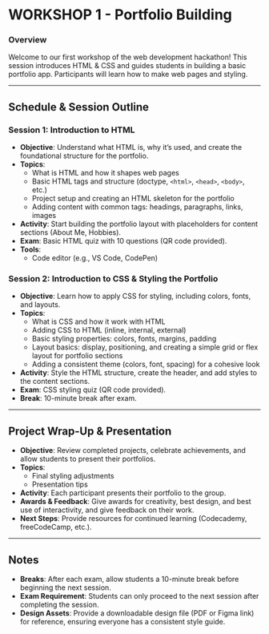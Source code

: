 # WORKSHOP 1 - Portfolio Building 

### Overview
Welcome to our first workshop of the web development hackathon! This session introduces HTML & CSS and guides students in building a basic portfolio app. Participants will learn how to make web pages and styling.

---

## Schedule & Session Outline

### Session 1: Introduction to HTML
- **Objective**: Understand what HTML is, why it’s used, and create the foundational structure for the portfolio.
- **Topics**:
  - What is HTML and how it shapes web pages
  - Basic HTML tags and structure (doctype, `<html>`, `<head>`, `<body>`, etc.)
  - Project setup and creating an HTML skeleton for the portfolio
  - Adding content with common tags: headings, paragraphs, links, images
- **Activity**: Start building the portfolio layout with placeholders for content sections (About Me, Hobbies).
- **Exam**: Basic HTML quiz with 10 questions (QR code provided).
- **Tools**:
  - Code editor (e.g., VS Code, CodePen)

### Session 2: Introduction to CSS & Styling the Portfolio
- **Objective**: Learn how to apply CSS for styling, including colors, fonts, and layouts.
- **Topics**:
  - What is CSS and how it work with HTML
  - Adding CSS to HTML (inline, internal, external)
  - Basic styling properties: colors, fonts, margins, padding
  - Layout basics: display, positioning, and creating a simple grid or flex layout for portfolio sections
  - Adding a consistent theme (colors, font, spacing) for a cohesive look
- **Activity**: Style the HTML structure, create the header, and add styles to the content sections.
- **Exam**: CSS styling quiz (QR code provided).
- **Break**: 10-minute break after exam.

---

## Project Wrap-Up & Presentation
- **Objective**: Review completed projects, celebrate achievements, and allow students to present their portfolios.
- **Topics**:
  - Final styling adjustments
  - Presentation tips
- **Activity**: Each participant presents their portfolio to the group.
- **Awards & Feedback**: Give awards for creativity, best design, and best use of interactivity, and give feedback on their work.
- **Next Steps**: Provide resources for continued learning (Codecademy, freeCodeCamp, etc.).

---

## Notes
- **Breaks**: After each exam, allow students a 10-minute break before beginning the next session.
- **Exam Requirement**: Students can only proceed to the next session after completing the session.
- **Design Assets**: Provide a downloadable design file (PDF or Figma link) for reference, ensuring everyone has a consistent style guide.
